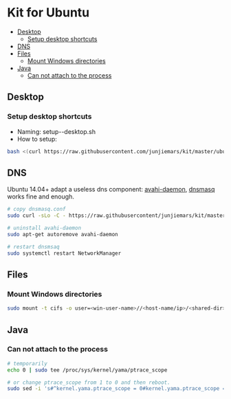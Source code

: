 # Kit for Ubuntu

* [Desktop](#desktop)
  * [Setup desktop shortcuts](#setup-desktop-shortcuts)
* [DNS](#dns)
* [Files](#files)
  * [Mount Windows directories](#mount-windows-directories)
* [Java](#java)
  * [Can not attach to the process](#can-not-attach-to-the-process)

## Desktop

### Setup desktop shortcuts
* Naming: setup-<application>-desktop.sh
* How to setup:
```sh
bash <(curl https://raw.githubusercontent.com/junjiemars/kit/master/ubuntu/setup-<application>-desktop.sh)
```

## DNS
Ubuntu 14.04+ adapt a useless dns component: [avahi-daemon](http://manpages.ubuntu.com/manpages/xenial/man8/avahi-daemon.8.html), 
[dnsmasq](http://www.thekelleys.org.uk/dnsmasq/doc.html) works fine and enough.

```sh
# copy dnsmasq.conf
sudo curl -sLo -C - https://raw.githubusercontent/junjiemars/kit/master/ubuntu/dnsmasq.conf

# uninstall avahi-daemon
sudo apt-get autoremove avahi-daemon

# restart dnsmsaq
sudo systemctl restart NetworkManager
```
## Files 

### Mount Windows directories
```sh
sudo mount -t cifs -o user=<win-user-name>//<host-name/ip>/<shared-dir> <mnt-dir>
```

## Java

### Can not attach to the process
```sh
# temporarily
echo 0 | sudo tee /proc/sys/kernel/yama/ptrace_scope

# or change ptrace_scope from 1 to 0 and then reboot.
sudo sed -i 's#^kernel.yama.ptrace_scope = 0#kernel.yama.ptrace_scope = 1#' /etc/sysctl.d/10-ptrace.conf
```


